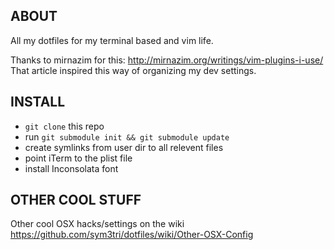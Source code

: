 ABOUT
-----
All my dotfiles for my terminal based and vim life.

Thanks to mirnazim for this:
http://mirnazim.org/writings/vim-plugins-i-use/   
That article inspired this way of organizing my dev settings.


INSTALL
-------

- `git clone` this repo
- run `git submodule init && git submodule update`
- create symlinks from user dir to all relevent files
- point iTerm to the plist file
- install Inconsolata font


OTHER COOL STUFF
---

Other cool OSX hacks/settings on the wiki https://github.com/sym3tri/dotfiles/wiki/Other-OSX-Config